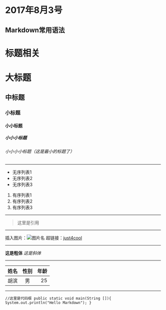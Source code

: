 # 2017年8月3号
## Markdown常用语法
# 标题相关

# 大标题
## 中标题
### 小标题
#### 小小标题
##### 小小小标题
###### 小小小小标题（这是最小的标题了）

***

* 无序列表1
* 无序列表2
* 无序列表3

1. 有序列表1
2. 有序列表2
3. 有序列表3

***
> 这里是引用

***

插入图片：![图片名](图片链接)
超链接：[just4cool](http://www.just4cool.com)

***
**这是粗体**
*这是斜体*

***
|姓名|性别|年龄|
|----|:--:|---:|
|胡滨|男  |25  |

***
`//这里是代码框
    public static void main(String []){
        System.out.println("Hello Markdown");
    }`

